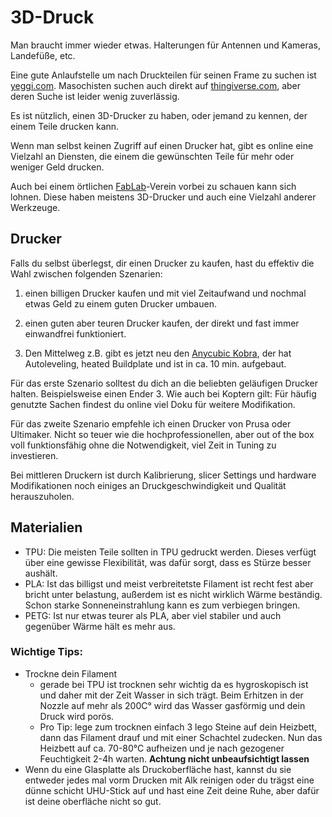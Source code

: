 # 3D-Druck

Man braucht immer wieder etwas. Halterungen für Antennen und Kameras, Landefüße, etc.

Eine gute Anlaufstelle um nach Druckteilen für seinen Frame zu suchen ist [yeggi.com](https://www.yeggi.com/). Masochisten suchen auch direkt auf [thingiverse.com](https://www.thingiverse.com/), aber deren Suche ist leider wenig zuverlässig.

Es ist nützlich, einen 3D-Drucker zu haben, oder jemand zu kennen, der einem Teile drucken kann.

Wenn man selbst keinen Zugriff auf einen Drucker hat, gibt es online eine Vielzahl an Diensten, die einem die gewünschten Teile für mehr oder weniger Geld drucken.

Auch bei einem örtlichen [FabLab](https://de.wikipedia.org/wiki/FabLab)-Verein vorbei zu schauen kann sich lohnen. Diese haben meistens 3D-Drucker und auch eine Vielzahl anderer Werkzeuge.

## Drucker

Falls du selbst überlegst, dir einen Drucker zu kaufen, hast du effektiv die Wahl zwischen folgenden Szenarien:

1) einen billigen Drucker kaufen und mit viel Zeitaufwand und nochmal etwas Geld zu einem guten Drucker umbauen.

2) einen guten aber teuren Drucker kaufen, der direkt und fast immer einwandfrei funktioniert.

3) Den Mittelweg z.B. gibt es jetzt neu den [Anycubic Kobra](https://de.anycubic.com/products/anycubic-kobra), der hat Autoleveling, heated Buildplate und ist in ca. 10 min. aufgebaut.

Für das erste Szenario solltest du dich an die beliebten geläufigen Drucker halten. Beispielsweise einen Ender 3. Wie auch bei Koptern gilt: Für häufig genutzte Sachen findest du online viel Doku für weitere Modifikation.

Für das zweite Szenario empfehle ich einen Drucker von Prusa oder Ultimaker. Nicht so teuer wie die hochprofessionellen, aber out of the box voll funktionsfähig ohne die Notwendigkeit, viel Zeit in Tuning zu investieren.

Bei mittleren Druckern ist durch Kalibrierung, slicer Settings und hardware Modifikationen noch einiges an Druckgeschwindigkeit und Qualität herauszuholen.

## Materialien

* TPU: Die meisten Teile sollten in TPU gedruckt werden. Dieses verfügt über eine gewisse Flexibilität, was dafür sorgt, dass es Stürze besser aushält.
* PLA: Ist das billigst und meist verbreitetste Filament ist recht fest aber bricht unter belastung, außerdem ist es nicht wirklich Wärme beständig. Schon starke Sonneneinstrahlung kann es zum verbiegen bringen.
* PETG: Ist nur etwas teurer als PLA, aber viel stabiler und auch gegenüber Wärme hält es mehr aus.

### Wichtige Tips:
* Trockne dein Filament
  * gerade bei TPU ist trocknen sehr wichtig da es hygroskopisch ist und daher mit der Zeit Wasser in sich trägt. Beim Erhitzen in der Nozzle auf mehr als 200C° wird das Wasser gasförmig und dein Druck wird porös.
  * Pro Tip: lege zum trocknen einfach 3 lego Steine auf dein Heizbett, dann das Filament drauf und mit einer Schachtel zudecken. Nun das Heizbett auf ca. 70-80°C aufheizen und je nach gezogener Feuchtigkeit 2-4h warten. **Achtung nicht unbeaufsichtigt lassen**
* Wenn du eine Glasplatte als Druckoberfläche hast, kannst du sie entweder jedes mal vorm Drucken mit Alk reinigen oder du trägst eine dünne schicht UHU-Stick auf und hast eine Zeit deine Ruhe, aber dafür ist deine oberfläche nicht so gut.
  
